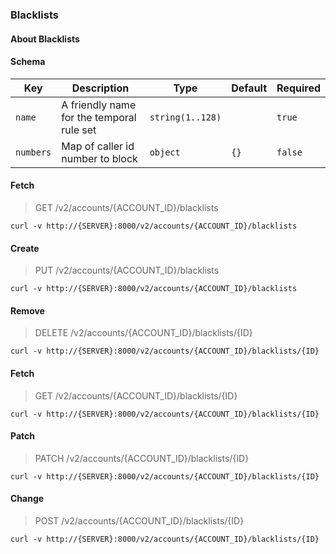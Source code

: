 ### Blacklists

#### About Blacklists

#### Schema

Key | Description | Type | Default | Required
--- | ----------- | ---- | ------- | --------
`name` | A friendly name for the temporal rule set | `string(1..128)` |   | `true`
`numbers` | Map of caller id number to block | `object` | `{}` | `false`


#### Fetch

> GET /v2/accounts/{ACCOUNT_ID}/blacklists

```curl
curl -v http://{SERVER}:8000/v2/accounts/{ACCOUNT_ID}/blacklists
```

#### Create

> PUT /v2/accounts/{ACCOUNT_ID}/blacklists

```curl
curl -v http://{SERVER}:8000/v2/accounts/{ACCOUNT_ID}/blacklists
```

#### Remove

> DELETE /v2/accounts/{ACCOUNT_ID}/blacklists/{ID}

```curl
curl -v http://{SERVER}:8000/v2/accounts/{ACCOUNT_ID}/blacklists/{ID}
```

#### Fetch

> GET /v2/accounts/{ACCOUNT_ID}/blacklists/{ID}

```curl
curl -v http://{SERVER}:8000/v2/accounts/{ACCOUNT_ID}/blacklists/{ID}
```

#### Patch

> PATCH /v2/accounts/{ACCOUNT_ID}/blacklists/{ID}

```curl
curl -v http://{SERVER}:8000/v2/accounts/{ACCOUNT_ID}/blacklists/{ID}
```

#### Change

> POST /v2/accounts/{ACCOUNT_ID}/blacklists/{ID}

```curl
curl -v http://{SERVER}:8000/v2/accounts/{ACCOUNT_ID}/blacklists/{ID}
```

